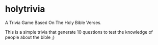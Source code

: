 # holytrivia
A Trivia Game Based On The Holy Bible Verses.

This is a simple trivia that generate 10 questions to test the knowledge of people about the bible ;)
